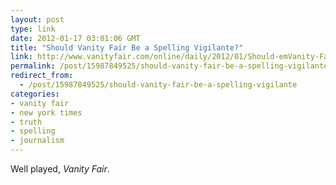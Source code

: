 ```yaml
---
layout: post
type: link
date: 2012-01-17 03:01:06 GMT
title: "Should Vanity Fair Be a Spelling Vigilante?"
link: http://www.vanityfair.com/online/daily/2012/01/Should-emVanity-Fairem-Being-a-Spelling-Vigilante
permalink: /post/15987849525/should-vanity-fair-be-a-spelling-vigilante
redirect_from: 
  - /post/15987849525/should-vanity-fair-be-a-spelling-vigilante
categories:
- vanity fair
- new york times
- truth
- spelling
- journalism
---
```

<p>Well played, <i>Vanity Fair</i>.</p>